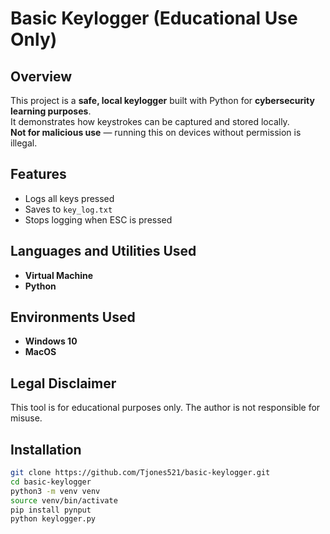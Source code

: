 # Basic Keylogger (Educational Use Only)

## Overview
This project is a **safe, local keylogger** built with Python for **cybersecurity learning purposes**.  
It demonstrates how keystrokes can be captured and stored locally.  
**Not for malicious use** — running this on devices without permission is illegal.

## Features
- Logs all keys pressed
- Saves to `key_log.txt`
- Stops logging when ESC is pressed

<h2>Languages and Utilities Used</h2>

- <b>Virtual Machine</b>  
- <b>Python</b> 


<h2>Environments Used </h2>

- <b>Windows 10</b>
- <b>MacOS</b>

## Legal Disclaimer
This tool is for educational purposes only. The author is not responsible for misuse.

## Installation
```bash
git clone https://github.com/Tjones521/basic-keylogger.git
cd basic-keylogger
python3 -m venv venv
source venv/bin/activate
pip install pynput
python keylogger.py


